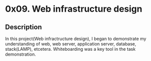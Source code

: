 # 0x09. Web infrastructure design

## Description
In this project(Web infractructure design), I began to demonstrate my understanding of web, web server, application server, database, stack(LAMP), etcetera.
Whiteboarding was a key tool in the task demonstration.
